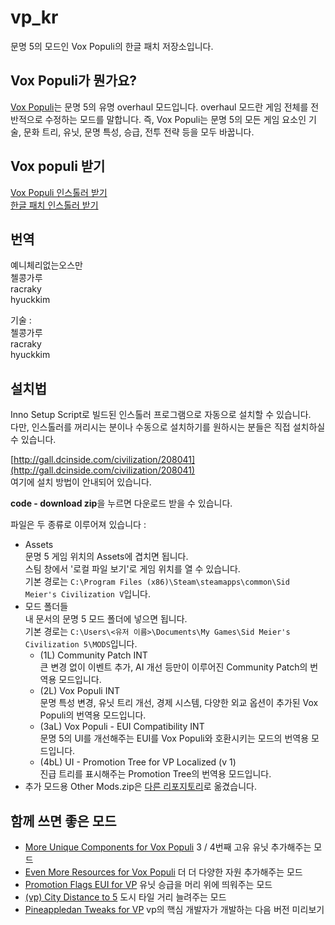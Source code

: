 # vp_kr
문명 5의 모드인 Vox Populi의 한글 패치 저장소입니다.

## Vox Populi가 뭔가요?
[Vox Populi](https://forums.civfanatics.com/forums/community-patch-project.497/)는 문명 5의 유명 overhaul 모드입니다.
overhaul 모드란 게임 전체를 전반적으로 수정하는 모드를 말합니다.
즉, Vox Populi는 문명 5의 모든 게임 요소인 기술, 문화 트리, 유닛, 문명 특성, 승급, 전투 전략 등을 모두 바꿉니다.

## Vox populi 받기
[Vox Populi 인스톨러 받기](https://drive.google.com/file/d/1PWbYxNPZxCP6oA7C8lKkiiTZt8QExaWb/view)  
[한글 패치 인스톨러 받기](https://github.com/hyuckkim/vp_kr/releases/download/v3.1/Vox.Populi.INT.3.1.exe)  

## 번역
예니체리없는오스만  
첼콩가루  
racraky  
hyuckkim  

기술 :  
첼콩가루  
racraky  
hyuckkim  

## 설치법 

Inno Setup Script로 빌드된 인스톨러 프로그램으로 자동으로 설치할 수 있습니다.  
다만, 인스톨러를 꺼리시는 분이나 수동으로 설치하기를 원하시는 분들은 직접 설치하실 수 있습니다.

[http://gall.dcinside.com/civilization/208041](http://gall.dcinside.com/civilization/208041)  
여기에 설치 방법이 안내되어 있습니다.  

**code - download zip**을 누르면 다운로드 받을 수 있습니다.

파일은 두 종류로 이루어져 있습니다 : 
 - Assets  
문명 5 게임 위치의 Assets에 겹치면 됩니다.  
스팀 창에서 '로컬 파일 보기'로 게임 위치를 열 수 있습니다.  
기본 경로는 `C:\Program Files (x86)\Steam\steamapps\common\Sid Meier's Civilization V`입니다.
 - 모드 폴더들  
내 문서의 문명 5 모드 폴더에 넣으면 됩니다.  
기본 경로는 `C:\Users\<유저 이름>\Documents\My Games\Sid Meier's Civilization 5\MODS`입니다.
   - (1L) Community Patch INT  
큰 변경 없이 이벤트 추가, AI 개선 등만이 이루어진 Community Patch의 번역용 모드입니다.
   - (2L) Vox Populi INT  
문명 특성 변경, 유닛 트리 개선, 경제 시스템, 다양한 외교 옵션이 추가된 Vox Populi의 번역용 모드입니다.
   - (3aL) Vox Populi - EUI Compatibility INT  
문명 5의 UI를 개선해주는 EUI를 Vox Populi와 호환시키는 모드의 번역용 모드입니다.
   - (4bL) UI - Promotion Tree for VP Localized (v 1)  
진급 트리를 표시해주는 Promotion Tree의 번역용 모드입니다.  
 - 추가 모드용 Other Mods.zip은 [다른 리포지토리](https://github.com/hyuckkim/vp_modmods_kr)로 옮겼습니다.
## 함께 쓰면 좋은 모드
 - [More Unique Components for Vox Populi](http://gall.dcinside.com/civilization/261234) 3 / 4번째 고유 유닛 추가해주는 모드   
 - [Even More Resources for Vox Populi](http://gall.dcinside.com/civilization/186196) 더 더 다양한 자원 추가해주는 모드  
 - [Promotion Flags EUI for VP](https://forums.civfanatics.com/threads/promotion-flags-eui-for-vp.651957/page-2) 유닛 승급을 머리 위에 띄워주는 모드  
 - [(vp) City Distance to 5](https://steamcommunity.com/sharedfiles/filedetails/?id=2304856716) 도시 타일 거리 늘려주는 모드  
 - [Pineappledan Tweaks for VP](https://gall.dcinside.com/civilization/262596) vp의 핵심 개발자가 개발하는 다음 버전 미리보기  

